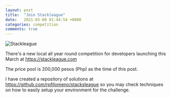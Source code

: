 ```yaml
---
layout: post
title:  "Join Stackleague"
date:   2021-03-08 01:44:54 +0800
categories: competition
comments: true
---
```


![Stackleague](/upload/FB_IMG_1615211893936.jpg.jpg)

There's a new local all year round competition for developers launching this March at https://stackleague.com

The price pool is 200,000 pesos (Php) as the time of this post.

I have created a repository of solutions at https://github.com/rpfilomeno/stacksleague so you may check techniques on how to easily setup your environment for the challenge.